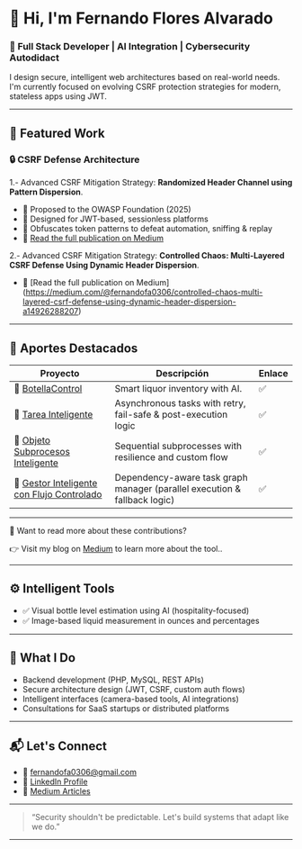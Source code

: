# 👋 Hi, I'm Fernando Flores Alvarado

### 🔐 Full Stack Developer | AI Integration | Cybersecurity Autodidact

I design secure, intelligent web architectures based on real-world needs.  
I'm currently focused on evolving CSRF protection strategies for modern, stateless apps using JWT.

---

## 🧠 Featured Work

### 🔒 CSRF Defense Architecture
1.- Advanced CSRF Mitigation Strategy: **Randomized Header Channel using Pattern Dispersion**.
  - 🔹 Proposed to the OWASP Foundation (2025)
  - 🔹 Designed for JWT-based, sessionless platforms
  - 🔹 Obfuscates token patterns to defeat automation, sniffing & replay
  - 📖 [Read the full publication on Medium](https://medium.com/@fernandofa0306/advanced-csrf-mitigation-strategy-randomized-header-channel-using-pattern-dispersion-20d54b1d4c6e)

2.- Advanced CSRF Mitigation Strategy: **Controlled Chaos: Multi-Layered CSRF Defense Using Dynamic Header Dispersion**.
  - 📖 [Read the full publication on Medium] (https://medium.com/@fernandofa0306/controlled-chaos-multi-layered-csrf-defense-using-dynamic-header-dispersion-a14926288207)

---

## 🔐 Aportes Destacados

| Proyecto | Descripción | Enlace |
|---------|-------------|--------|
| 🥃 [BotellaControl](https://medium.com/@fernandofa0306/botellacontrol-inventario-inteligente-de-licores-con-ia-8fc8caabac18) | Smart liquor inventory with AI. | ✅
| 🧠 [Tarea Inteligente](https://github.com/Fercho0306/TareaInteligente) | Asynchronous tasks with retry, fail-safe & post-execution logic | ✅
| 🔁 [Objeto Subprocesos Inteligente](https://github.com/Fercho0306/Objeto-Subprocesos-Inteligente) | Sequential subprocesses with resilience and custom flow | ✅
| 🧩 [Gestor Inteligente con Flujo Controlado](https://github.com/Fercho0306/Gestor-Inteligente) | Dependency-aware task graph manager (parallel execution & fallback logic) | ✅

---

📖 Want to read more about these contributions?

👉 Visit my blog on [Medium](https://medium.com/@fernandofa0306) to learn more about the tool..

---

## ⚙️ Intelligent Tools
- ✅ Visual bottle level estimation using AI (hospitality-focused)
- ✅ Image-based liquid measurement in ounces and percentages

---

## 📌 What I Do

- Backend development (PHP, MySQL, REST APIs)
- Secure architecture design (JWT, CSRF, custom auth flows)
- Intelligent interfaces (camera-based tools, AI integrations)
- Consultations for SaaS startups or distributed platforms

---

## 📬 Let's Connect

- 📧 fernandofa0306@gmail.com  
- 💼 [LinkedIn Profile](https://www.linkedin.com/in/fernando-flores-alvarado-2786b21b8/)  
- 🔗 [Medium Articles](https://medium.com/@fernandofa0306)

---

> “Security shouldn't be predictable. Let's build systems that adapt like we do.”

---

